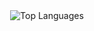 <div align="center">
  <img src="https://github-readme-stats.vercel.app/api/top-langs/?username=ljt019&layout=compact&langs_count=10&theme=dark" alt="Top Languages" />
</div>
